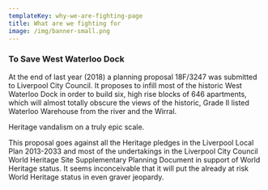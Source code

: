 ```yaml
---
templateKey: why-we-are-fighting-page
title: What are we fighting for
image: /img/banner-small.png
---
```

### To Save West Waterloo Dock

At the end of last year (2018) a planning proposal 18F/3247 was submitted to Liverpool City Council. It proposes to infill most of the historic West Waterloo Dock in order to build six, high rise blocks of 646 apartments, which will almost totally obscure the views of the historic, Grade II listed Waterloo Warehouse from the river and the Wirral. 

Heritage vandalism on a truly epic scale. 

This proposal goes against all the Heritage pledges in the Liverpool Local Plan 2013-2033 and most of the undertakings in the Liverpool City Council World Heritage Site Supplementary Planning Document in support of World Heritage status. It seems inconceivable that it will put the already at risk World Heritage status in even graver jeopardy.
